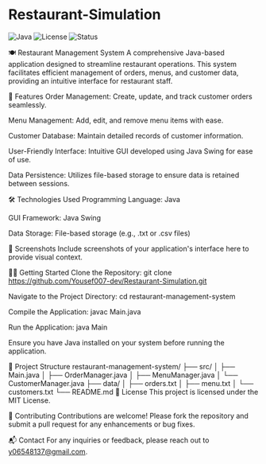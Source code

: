 # Restaurant-Simulation
![Java](https://img.shields.io/badge/Java-17%2B-blue)
![License](https://img.shields.io/badge/License-MIT-green)
![Status](https://img.shields.io/badge/Status-Production%20Ready-brightgreen)

🍽️ Restaurant Management System
A comprehensive Java-based application designed to streamline restaurant operations. This system facilitates efficient management of orders, menus, and customer data, providing an intuitive interface for restaurant staff.

🚀 Features
Order Management: Create, update, and track customer orders seamlessly.

Menu Management: Add, edit, and remove menu items with ease.

Customer Database: Maintain detailed records of customer information.

User-Friendly Interface: Intuitive GUI developed using Java Swing for ease of use.

Data Persistence: Utilizes file-based storage to ensure data is retained between sessions.

🛠️ Technologies Used
Programming Language: Java

GUI Framework: Java Swing

Data Storage: File-based storage (e.g., .txt or .csv files)

📸 Screenshots
Include screenshots of your application's interface here to provide visual context.

🧑‍💻 Getting Started
Clone the Repository:
git clone https://github.com/Yousef007-dev/Restaurant-Simulation.git

Navigate to the Project Directory:
cd restaurant-management-system

Compile the Application:
javac Main.java

Run the Application:
java Main

Ensure you have Java installed on your system before running the application.

📂 Project Structure
restaurant-management-system/
├── src/
│   ├── Main.java
│   ├── OrderManager.java
│   ├── MenuManager.java
│   └── CustomerManager.java
├── data/
│   ├── orders.txt
│   ├── menu.txt
│   └── customers.txt
└── README.md
🧾 License
This project is licensed under the MIT License.

🤝 Contributing
Contributions are welcome! Please fork the repository and submit a pull request for any enhancements or bug fixes.

📬 Contact
For any inquiries or feedback, please reach out to y06548137@gmail.com.
